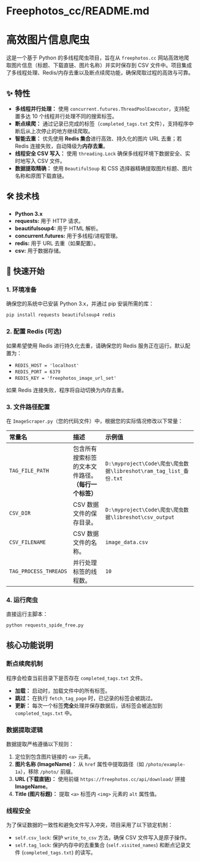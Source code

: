 # Freephotos_cc/README.md
# 高效图片信息爬虫

这是一个基于 Python 的多线程爬虫项目，旨在从 `freephotos.cc` 网站高效地爬取图片信息（标题、下载直链、图片名称）并实时保存到 CSV 文件中。项目集成了多线程处理、Redis/内存去重以及断点续爬功能，确保爬取过程的高效与可靠。

## ✨ 特性

* **多线程并行处理：** 使用 `concurrent.futures.ThreadPoolExecutor`，支持配置多达 10 个线程并行处理不同的搜索标签。
* **断点续爬：** 通过记录已完成的标签（`completed_tags.txt` 文件），支持程序中断后从上次停止的地方继续爬取。
* **智能去重：** 优先使用 **Redis 集合**进行高效、持久化的图片 URL 去重；若 Redis 连接失败，自动降级为**内存去重**。
* **线程安全 CSV 写入：** 使用 `threading.Lock` 确保多线程环境下数据安全、实时地写入 CSV 文件。
* **数据提取精确：** 使用 `BeautifulSoup` 和 CSS 选择器精确提取图片标题、图片名称和原图下载直链。

## 🛠️ 技术栈

* **Python 3.x**
* **requests:** 用于 HTTP 请求。
* **beautifulsoup4:** 用于 HTML 解析。
* **concurrent.futures:** 用于多线程/进程管理。
* **redis:** 用于 URL 去重（如果配置）。
* **csv:** 用于数据存储。

## 🚀 快速开始

### 1. 环境准备

确保您的系统中已安装 Python 3.x，并通过 pip 安装所需的库：

```bash
pip install requests beautifulsoup4 redis
````

### 2\. 配置 Redis (可选)

如果希望使用 Redis 进行持久化去重，请确保您的 Redis 服务正在运行。默认配置为：

  * `REDIS_HOST = 'localhost'`
  * `REDIS_PORT = 6379`
  * `REDIS_KEY = 'freephotos_image_url_set'`

如果 Redis 连接失败，程序将自动切换为内存去重。

### 3\. 文件路径配置

在 `ImageScraper.py`（您的代码文件）中，根据您的实际情况修改以下常量：

| 常量名 | 描述 | 示例值 |
| :--- | :--- | :--- |
| `TAG_FILE_PATH` | 包含所有搜索标签的文本文件路径。**（每行一个标签）** | `D:\myproject\Code\爬虫\爬虫数据\libreshot\ram_tag_list_备份.txt` |
| `CSV_DIR` | CSV 数据文件的保存目录。 | `D:\myproject\Code\爬虫\爬虫数据\libreshot\csv_output` |
| `CSV_FILENAME` | CSV 数据文件的名称。 | `image_data.csv` |
| `TAG_PROCESS_THREADS` | 并行处理标签的线程数。 | `10` |

### 4\. 运行爬虫

直接运行主脚本：

```bash
python requests_spide_free.py
```

## 核心功能说明

### 断点续爬机制

程序会检查当前目录下是否存在 `completed_tags.txt` 文件。

  * **加载：** 启动时，加载文件中的所有标签。
  * **跳过：** 在执行 `fetch_tag_page` 时，已记录的标签会被跳过。
  * **更新：** 每次一个标签**完全**处理并保存数据后，该标签会被追加到 `completed_tags.txt` 中。

### 数据提取逻辑

数据提取严格遵循以下规则：

1.  定位到包含图片链接的 `<a>` 元素。
2.  **图片名称 (ImageName)：** 从 `href` 属性中提取路径（如 `/photo/example-1a`），移除 `/photo/` 前缀。
3.  **URL (下载直链)：** 使用前缀 `https://freephotos.cc/api/download/` 拼接 **ImageName**。
4.  **Title (图片标题)：** 提取 `<a>` 标签内 `<img>` 元素的 `alt` 属性值。

### 线程安全

为了保证数据的一致性和避免文件写入冲突，项目采用了以下锁定机制：

  * `self.csv_lock`: 保护 `write_to_csv` 方法，确保 CSV 文件写入是原子操作。
  * `self.tag_lock`: 保护内存中的去重集合 (`self.visited_names`) 和断点记录文件 (`completed_tags.txt`) 的读写。

<!-- end list -->

```
```